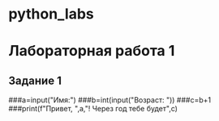 # python_labs

# Лабораторная работа 1
## Задание 1
###a=input("Имя:")
###b=int(input("Возраст: "))
###c=b+1
###print(f"Привет, ",a,"! Через год тебе будет",c)






